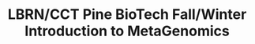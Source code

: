 ---
layout: post
title: LBRN/CCT Pine BioTech Fall/Winter Introduction to MetaGenomics
categories: events
eventDate: March 8, 2019
startTime: 10:00am
endTime: 11:00am
textOnUrl: LBRN Pine Biotech Fall/Winter Introduction to MetaGenomics
link: 
description: Following the Louisiana Biomedical Research Network Summer Bioinformatics Program Series, we continue with a Pine BioTech Fall/Winter Course schedule outlined at this orientation at LSU Digital Media Center at the Center for Computation and Technology for supported program participants.
---